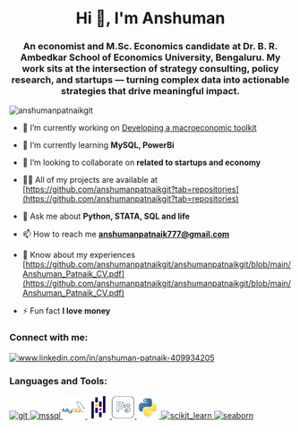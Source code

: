 <h1 align="center">Hi 👋, I'm Anshuman</h1>
<h3 align="center">An economist and M.Sc. Economics candidate at Dr. B. R. Ambedkar School of Economics University, Bengaluru. My work sits at the intersection of strategy consulting, policy research, and startups — turning complex data into actionable strategies that drive meaningful impact.</h3>

<p align="left"> <img src="https://komarev.com/ghpvc/?username=anshumanpatnaikgit&label=Profile%20views&color=0e75b6&style=flat" alt="anshumanpatnaikgit" /> </p>

- 🔭 I’m currently working on [Developing a macroeconomic toolkit](https://github.com/anshumanpatnaikgit/Macroeconomic-Analytics-Toolkit-for-Growth-Inflation-Forecasting-using-Multi-model-Timeseries-)

- 🌱 I’m currently learning **MySQL, PowerBi**

- 👯 I’m looking to collaborate on **related to startups and economy**

- 👨‍💻 All of my projects are available at [https://github.com/anshumanpatnaikgit?tab=repositories](https://github.com/anshumanpatnaikgit?tab=repositories)

- 💬 Ask me about **Python, STATA, SQL and life**

- 📫 How to reach me **anshumanpatnaik777@gmail.com**

- 📄 Know about my experiences [https://github.com/anshumanpatnaikgit/anshumanpatnaikgit/blob/main/Anshuman_Patnaik_CV.pdf](https://github.com/anshumanpatnaikgit/anshumanpatnaikgit/blob/main/Anshuman_Patnaik_CV.pdf)

- ⚡ Fun fact **I love money**

<h3 align="left">Connect with me:</h3>
<p align="left">
<a href="https://linkedin.com/in/www.linkedin.com/in/anshuman-patnaik-409934205" target="blank"><img align="center" src="https://raw.githubusercontent.com/rahuldkjain/github-profile-readme-generator/master/src/images/icons/Social/linked-in-alt.svg" alt="www.linkedin.com/in/anshuman-patnaik-409934205" height="30" width="40" /></a>
</p>

<h3 align="left">Languages and Tools:</h3>
<p align="left"> <a href="https://git-scm.com/" target="_blank" rel="noreferrer"> <img src="https://www.vectorlogo.zone/logos/git-scm/git-scm-icon.svg" alt="git" width="40" height="40"/> </a> <a href="https://www.microsoft.com/en-us/sql-server" target="_blank" rel="noreferrer"> <img src="https://www.svgrepo.com/show/303229/microsoft-sql-server-logo.svg" alt="mssql" width="40" height="40"/> </a> <a href="https://www.mysql.com/" target="_blank" rel="noreferrer"> <img src="https://raw.githubusercontent.com/devicons/devicon/master/icons/mysql/mysql-original-wordmark.svg" alt="mysql" width="40" height="40"/> </a> <a href="https://pandas.pydata.org/" target="_blank" rel="noreferrer"> <img src="https://raw.githubusercontent.com/devicons/devicon/2ae2a900d2f041da66e950e4d48052658d850630/icons/pandas/pandas-original.svg" alt="pandas" width="40" height="40"/> </a> <a href="https://www.photoshop.com/en" target="_blank" rel="noreferrer"> <img src="https://raw.githubusercontent.com/devicons/devicon/master/icons/photoshop/photoshop-line.svg" alt="photoshop" width="40" height="40"/> </a> <a href="https://www.python.org" target="_blank" rel="noreferrer"> <img src="https://raw.githubusercontent.com/devicons/devicon/master/icons/python/python-original.svg" alt="python" width="40" height="40"/> </a> <a href="https://scikit-learn.org/" target="_blank" rel="noreferrer"> <img src="https://upload.wikimedia.org/wikipedia/commons/0/05/Scikit_learn_logo_small.svg" alt="scikit_learn" width="40" height="40"/> </a> <a href="https://seaborn.pydata.org/" target="_blank" rel="noreferrer"> <img src="https://seaborn.pydata.org/_images/logo-mark-lightbg.svg" alt="seaborn" width="40" height="40"/> </a> </p>
